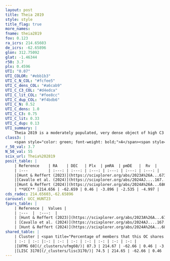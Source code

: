 ```yaml
---
layout: post
title: Theia 2819
style: style
title_flag: true
more_names: 
fname: theia2819
fov: 0.123
ra_icrs: 214.65603
de_icrs: -62.65896
glon: 312.75092
glat: -1.46344
r50: 3.7
plx: 0.4596
UTI: "0.07"
UTI_COLOR: "#ebb1b3"
UTI_C_N_COL: "#fcfee5"
UTI_C_dens_COL: "#a6cab9"
UTI_C_C3_COL: "#d4edca"
UTI_C_lit_COL: "#fee8cc"
UTI_C_dup_COL: "#f4bdb6"
UTI_C_N: 0.52
UTI_C_dens: 1.0
UTI_C_C3: 0.75
UTI_C_lit: 0.33
UTI_C_dup: 0.13
UTI_summary: |
    Theia 2819 is a moderately populated, very dense object of high C3 quality. It was recently reported in the literature.<br><br><span style="color: #99180f; font-weight: bold;">Warning: </span>This is likely a duplicate object, which shares a large percentage of members with at least one previously reported entry.
class3: |
    <span style="color: green; font-weight: bold;">A</span><span style="color: #FFC300; font-weight: bold;">B</span>
r_50_val: 3.7
N_50_val: 55
scix_url: Theia%202819
posit_table: |
    | Reference    | RA    | DEC   | Plx  | pmRA  | pmDE   |  Rv  |
    | :---         | :---: | :---: | :---: | :---: | :---: | :---: |
    |[Hunt & Reffert (2023)](https://scixplorer.org/abs/2023A%26A...673A.114H) | 214.683 | -62.665 | 0.457 | -3.91 | -2.55 | -- |
    |[Cavallo et al. (2024)](https://scixplorer.org/abs/2024AJ....167...12C) | 214.601 | -62.643 | 0.457 | -- | -- | -- |
    |[Hunt & Reffert (2024)](https://scixplorer.org/abs/2024A%26A...686A..42H) | 214.683 | -62.665 | 0.457 | -3.91 | -2.55 | -- |
    | **UCC** |214.656 | -62.659 | 0.46 | -3.896 | -2.535 | -4.997 | 
cds_radec: 214.65603,-62.65896
carousel: UCC_HUNT23
fpars_table: |
    | Reference |  Values |
    | :---  |  :---:  |
    | [Hunt & Reffert (2023)](https://scixplorer.org/abs/2023A%26A...673A.114H) | `AV50=2.066, diffAV50=2.234, MOD50=11.506, logAge50=7.567` |
    | [Cavallo et al. (2024)](https://scixplorer.org/abs/2024AJ....167...12C) | `AV50=1.77, dMod50=11.53, logAge50=8.32, [Fe/H]50=0.49` |
    | [Hunt & Reffert (2024)](https://scixplorer.org/abs/2024A%26A...686A..42H) | `MassJ=389.057` |
shared_table: |
    | Cluster | <span title="Percentage of members that this OC shares with the ones listed">%</span>   | RA   | DEC   | Plx   | pmRA  | pmDE  | Rv | UTI |
    | :-: | :-: |:-: | :-: | :-: | :-: | :-: | :-: | :-: |
    |[UFMG 60](/_clusters/ufmg60/)| 87.3 | 214.67 | -62.66 | 0.46 | -3.88 | -2.53 | -5.0 |0.6 |
    |[LISC 3170](/_clusters/lisc3170/)| 74.5 | 214.65 | -62.66 | 0.46 | -3.91 | -2.55 | -- |0.07 |
---
```

